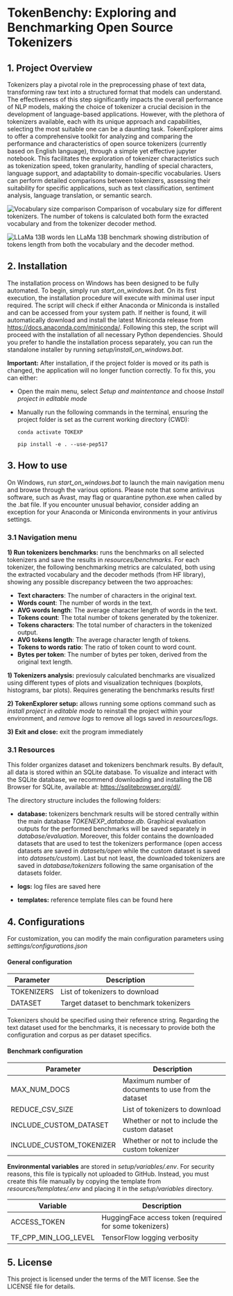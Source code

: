 # TokenBenchy: Exploring and Benchmarking Open Source Tokenizers

## 1. Project Overview
Tokenizers play a pivotal role in the preprocessing phase of text data, transforming raw text into a structured format that models can understand. The effectiveness of this step significantly impacts the overall performance of NLP models, making the choice of tokenizer a crucial decision in the development of language-based applications. However, with the plethora of tokenizers available, each with its unique approach and capabilities, selecting the most suitable one can be a daunting task. TokenExplorer aims to offer a comprehensive toolkit for analyzing and comparing the performance and characteristics of open source tokenizers (currently based on English language), through a simple yet effective jupyter notebook. This facilitates the exploration of tokenizer characteristics such as tokenization speed, token granularity, handling of special characters, language support, and adaptability to domain-specific vocabularies. Users can perform detailed comparisons between tokenizers, assessing their suitability for specific applications, such as text classification, sentiment analysis, language translation, or semantic search.

![Vocabulary size comparison](TokenExplorer/commons/assets/Vocabulary_size_comparison.jpeg)
Comparison of vocabulary size for different tokenizers. The number of tokens is calculated both form the exracted vocabulary and from the tokenizer decoder method.

![LLaMa 13B words len](TokenExplorer/commons/assets/PMC_LLaMA_13B_length_words.jpeg)
LLaMa 13B benchmark showing distribution of tokens length from both the vocabulary and the decoder method. 

## 2. Installation 
The installation process on Windows has been designed to be fully automated. To begin, simply run *start_on_windows.bat.* On its first execution, the installation procedure will execute with minimal user input required. The script will check if either Anaconda or Miniconda is installed and can be accessed from your system path. If neither is found, it will automatically download and install the latest Miniconda release from https://docs.anaconda.com/miniconda/. Following this step, the script will proceed with the installation of all necessary Python dependencies. Should you prefer to handle the installation process separately, you can run the standalone installer by running *setup/install_on_windows.bat*. 

**Important:** After installation, if the project folder is moved or its path is changed, the application will no longer function correctly. To fix this, you can either:

- Open the main menu, select *Setup and maintentance* and choose *Install project in editable mode*
- Manually run the following commands in the terminal, ensuring the project folder is set as the current working directory (CWD):

    `conda activate TOKEXP`

    `pip install -e . --use-pep517` 

## 3. How to use
On Windows, run *start_on_windows.bat* to launch the main navigation menu and browse through the various options. Please note that some antivirus software, such as Avast, may flag or quarantine python.exe when called by the .bat file. If you encounter unusual behavior, consider adding an exception for your Anaconda or Miniconda environments in your antivirus settings.

### 3.1 Navigation menu

**1) Run tokenizers benchmarks:** runs the benchmarks on all selected tokenizers and save the results in *resources/benchmarks*. For each tokenizer, the following benchmarking metrics are calculated, both using the extracted vocabulary and the decoder methods (from HF library), showing any possible discrepancy between the two approaches:

- **Text characters**: The number of characters in the original text.
- **Words count**: The number of words in the text.
- **AVG words length**: The average character length of words in the text.
- **Tokens count**: The total number of tokens generated by the tokenizer.
- **Tokens characters**: The total number of characters in the tokenized output.
- **AVG tokens length**: The average character length of tokens.
- **Tokens to words ratio**: The ratio of token count to word count.
- **Bytes per token**: The number of bytes per token, derived from the original text length.  

**1) Tokenizers analysis:** previosuly calculated benchmarks are visualized using different types of plots and visualization techniques (boxplots, histograms, bar plots). Requires generating the benchmarks results first!

**2) TokenExplorer setup:** allows running some options command such as *install project in editable mode* to reinstall the project within your environment, and *remove logs* to remove all logs saved in *resources/logs*.  

**3) Exit and close:** exit the program immediately

### 3.1 Resources
This folder organizes dataset and tokenizers benchmark results. By default, all data is stored within an SQLite database. To visualize and interact with the SQLite database, we recommend downloading and installing the DB Browser for SQLite, available at: https://sqlitebrowser.org/dl/.

The directory structure includes the following folders:

- **database:** tokenizers benchmark results will be stored centrally within the main database *TOKENEXP_database.db*. Graphical evaluation outputs for the performed benchmarks will be saved separately in *database/evaluation*. Moreover, this folder contains the downloaded datasets that are used to test the tokenizers performance (open access datasets are saved in *datasets/open* while the custom dataset is saved into *datasets/custom*). Last but not least, the downloaded tokenizers are saved in *database/tokenizers* following the same organisation of the datasets folder. 

- **logs:** log files are saved here

- **templates:** reference template files can be found here

## 4. Configurations
For customization, you can modify the main configuration parameters using *settings/configurations.json* 

#### General configuration

| Parameter          | Description                                                    |
|--------------------|----------------------------------------------------------------|
| TOKENIZERS         | List of tokenizers to download                                 |
| DATASET            | Target dataset to benchmark tokenizers                         |

Tokenizers should be specified using their reference string. Regarding the text dataset used for the benchmarks, it is necessary to provide both the configuration and corpus as per dataset specifics. 

#### Benchmark configuration

| Parameter                | Description                                              |
|--------------------------|----------------------------------------------------------|
| MAX_NUM_DOCS             | Maximum number of documents to use from the dataset      |
| REDUCE_CSV_SIZE          | List of tokenizers to download                           |
| INCLUDE_CUSTOM_DATASET   | Whether or not to include the custom dataset             |
| INCLUDE_CUSTOM_TOKENIZER | Whether or not to include the custom tokenizer           |

**Environmental variables** are stored in *setup/variables/.env*. For security reasons, this file is typically not uploaded to GitHub. Instead, you must create this file manually by copying the template from *resources/templates/.env* and placing it in the *setup/variables* directory.

| Variable              | Description                                              |
|-----------------------|----------------------------------------------------------|
| ACCESS_TOKEN          | HuggingFace access token (required for some tokenizers)  |
| TF_CPP_MIN_LOG_LEVEL  | TensorFlow logging verbosity                             |


## 5. License
This project is licensed under the terms of the MIT license. See the LICENSE file for details.


